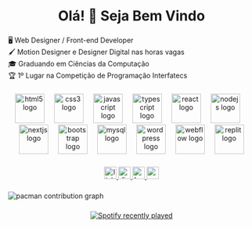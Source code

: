 <h1 align="center">Olá! 👋 Seja Bem Vindo</h1>

###

<p align="left">🖥️ Web Designer / Front-end Developer<br>🖌️ Motion Designer e Designer Digital nas horas vagas<br>🎓 Graduando em Ciências da Computação<br>🏆 1º Lugar na Competição de Programação Interfatecs</p>

###

<div align="center">
  <img src="https://cdn.jsdelivr.net/gh/devicons/devicon/icons/html5/html5-original.svg" height="60" alt="html5 logo"  />
  <img width="12" />
  <img src="https://cdn.jsdelivr.net/gh/devicons/devicon/icons/css3/css3-original.svg" height="60" alt="css3 logo"  />
  <img width="12" />
  <img src="https://cdn.jsdelivr.net/gh/devicons/devicon/icons/javascript/javascript-original.svg" height="60" alt="javascript logo"  />
  <img width="12" />
  <img src="https://cdn.jsdelivr.net/gh/devicons/devicon/icons/typescript/typescript-original.svg" height="60" alt="typescript logo"  />
  <img width="12" />
  <img src="https://cdn.jsdelivr.net/gh/devicons/devicon/icons/react/react-original-wordmark.svg" height="60" alt="react logo"  />
  <img width="12" />
  <img src="https://cdn.simpleicons.org/nodedotjs/339933" height="60" alt="nodejs logo"  />
  <img width="12" />
  <img src="https://skillicons.dev/icons?i=nextjs" height="60" alt="nextjs logo"  />
  <img width="12" />
  <img src="https://cdn.simpleicons.org/bootstrap/7952B3" height="60" alt="bootstrap logo"  />
  <img width="12" />
  <img src="https://cdn.simpleicons.org/mysql/4479A1" height="60" alt="mysql logo"  />
  <img width="12" />
  <img src="https://cdn.simpleicons.org/wordpress/21759B" height="60" alt="wordpress logo"  />
  <img width="12" />
  <img src="https://cdn.jsdelivr.net/gh/devicons/devicon/icons/webflow/webflow-original.svg" height="60" alt="webflow logo"  />
  <img width="12" />
  <img src="https://cdn.simpleicons.org/replit/F26207" height="60" alt="replit logo"  />
</div>

###

<div align="center">
  <a href="https://www.linkedin.com/in/gabriel-custódio-dev/" target="_blank">
    <img src="https://img.shields.io/static/v1?message=LinkedIn&logo=linkedin&label=&color=0077B5&logoColor=white&labelColor=&style=for-the-badge" height="25" alt="linkedin logo"  />
  </a>
  <a href="nofyz" target="_blank">
    <img src="https://img.shields.io/static/v1?message=Discord&logo=discord&label=&color=7289DA&logoColor=white&labelColor=&style=for-the-badge" height="25" alt="discord logo"  />
  </a>
  <a href="https://www.behance.net/nofydesigner" target="_blank">
    <img src="https://img.shields.io/static/v1?message=Behance&logo=behance&label=&color=1769ff&logoColor=white&labelColor=&style=for-the-badge" height="25" alt="behance logo"  />
  </a>
  <a href="custodiogabriel25@gmail.com" target="_blank">
    <img src="https://img.shields.io/static/v1?message=Gmail&logo=gmail&label=&color=D14836&logoColor=white&labelColor=&style=for-the-badge" height="25" alt="gmail logo"  />
  </a>
</div>

###

<picture>
  <source media="(prefers-color-scheme: dark)" srcset="https://profile-readme-generator.com/assets/pacman.svg">
  <source media="(prefers-color-scheme: light)" srcset="https://profile-readme-generator.com/assets/pacman.svg">
  <img alt="pacman contribution graph" src="https://profile-readme-generator.com/assets/pacman.svg">
</picture>

###

<div align="center">
  <a href="https://open.spotify.com/user/Nofyz">
    <img src="https://spotify-recently-played-readme.vercel.app/api?user=Nofyz&count=5&unique=false" alt="Spotify recently played"  />
  </a>
</div>

###
